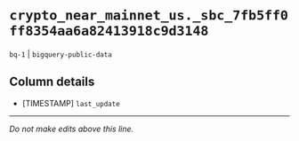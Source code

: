 # `crypto_near_mainnet_us._sbc_7fb5ff0ff8354aa6a82413918c9d3148`
`bq-1` | `bigquery-public-data`

## Column details
* [TIMESTAMP] `last_update`

-------------------------------------------------------------------------------
*Do not make edits above this line.*
